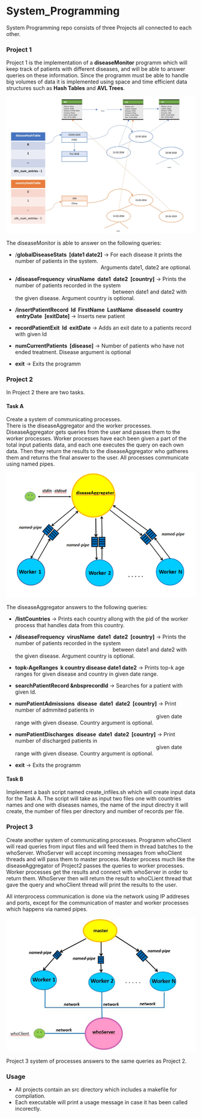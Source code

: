 # System_Programming

System Programming repo consists of three Projects all connected to each other.

### Project 1

Project 1 is the implementation of a **diseaseMonitor** programm which will keep track of patients with different diseases, and will be able to answer queries on these information. Since the programm must be able to handle big volumes of data it is implemented using space and time efficient data structures such as **Hash Tables** and **AVL Trees**.

![alt text](https://github.com/vGkatsis/System_Programming/blob/master/images/SysPro1.png?raw=true)

The diseaseMonitor is able to answer on the following queries:

- /**globalDiseaseStats &nbsp;\[date1 date2\]**  -> For each disease it prints the number of patients in the system. </br> 
&emsp;&emsp;&emsp;&emsp;&emsp;&emsp;&emsp;&emsp;&emsp;&emsp;&emsp;&emsp;&emsp;&emsp;&emsp;&emsp;&nbsp;Arguments date1, date2 are optional.

- **/diseaseFrequency &nbsp;virusName &nbsp;date1 &nbsp;date2 &nbsp;\[country\]** -> Prints the number of patients recorded in the system </br>  &emsp;&emsp;&emsp;&emsp;&emsp;&emsp;&emsp;&emsp;&emsp;&emsp;&nbsp;&nbsp;&emsp;&emsp;&emsp;&emsp;&emsp;&emsp;&emsp;&emsp;between date1 and date2 with the given disease. Argument country is optional.

- **/insertPatientRecord &nbsp;Id &nbsp;FirstName &nbsp;LastName &nbsp;diseaseId &nbsp;country &nbsp;entryDate &nbsp;\[exitDate\]** -> Inserts new patient

- **recordPatientExit &nbsp;Id &nbsp;exitDate** -> Adds an exit date to a patients record with given Id

- **numCurrentPatients &nbsp;\[disease\]** -> Number of patients who have not ended treatment. Disease argument is optional

- **exit** -> Exits the programm

### Project 2

In Project 2 there are two tasks.

#### Task A

Create a system of communicating processes. </br> There is the diseaseAggregator and the worker processes. DiseaseAggregator gets queries from the user and passes them to the worker processes. Worker processes have each been given a part of the total input patients data, and each one executes the query on each own data. Then they return the results to the diseaseAggregator who gatheres them and returns the final answer to the user. All processes communicate using named pipes. 

![alt text](https://github.com/vGkatsis/System_Programming/blob/master/images/SysPro2.png?raw=true)

The diseaseAggregator answers to the following queries:

- **/listCountries** -> Prints each country allong with the pid of the worker process that handles data from this country.

- **/diseaseFrequency &nbsp;virusName &nbsp;date1 &nbsp;date2 &nbsp;\[country\]** -> Prints the number of patients recorded in the system </br>  &emsp;&emsp;&emsp;&emsp;&emsp;&emsp;&emsp;&emsp;&emsp;&emsp;&nbsp;&nbsp;&emsp;&emsp;&emsp;&emsp;&emsp;&emsp;&emsp;&emsp;between date1 and date2 with the given disease. Argument country is optional.

- **topk-AgeRanges &nbsp;k&nbsp;country&nbsp;disease&nbsp;date1&nbsp;date2** -> Prints top-k age ranges for given disease and country in given date range.

- **searchPatientRecord &nbsprecordId** -> Searches for a patient with given Id.

- **numPatientAdmissions &nbsp;disease &nbsp;date1 &nbsp;date2 &nbsp;\[country\]** -> Print number of admmited patients in </br>   &emsp;&emsp;&emsp;&emsp;&emsp;&emsp;&emsp;&emsp;&emsp;&emsp;&emsp;&emsp;&emsp;&emsp;&emsp;&emsp;&emsp;&emsp;&emsp;&emsp;&emsp;&emsp;&emsp;&emsp;&emsp;&emsp;&nbsp;&nbsp; given date range with given disease. Country argument is optional.

- **numPatientDischarges &nbsp;disease &nbsp;date1 &nbsp;date2 &nbsp;\[country\]** -> Print number of discharged patients in </br>   &emsp;&emsp;&emsp;&emsp;&emsp;&emsp;&emsp;&emsp;&emsp;&emsp;&emsp;&emsp;&emsp;&emsp;&emsp;&emsp;&emsp;&emsp;&emsp;&emsp;&emsp;&emsp;&emsp;&emsp;&emsp;&emsp;&nbsp;&nbsp; given date range with given disease. Country argument is optional.

- **exit** -> Exits the programm

#### Task B

Implement a bash script named create_infiles.sh which will create input data for the Task A. The script will take as input two files one with countries names and one with diseases names, the name of the input directry it will create, the number of files per directory and number of records per file.

### Project 3

Create another system of communicating processes. Programm whoClient will read queries from input files and will feed them in thread batches to the whoServer. WhoServer will accept incoming messages from whoClient threads and will pass them to master process. Master process much like the diseaseAggregator of Project2 passes the queries to worker processes. Worker processes get the results and connect with whoServer in order to return them. WhoServer then will return the result to whoCLient thread that gave the query and whoClient thread will print the results to the user. 

All interprocess communication is done via the network using IP addreses and ports, except for the communication of master and worker processes which happens via named pipes.

![alt text](https://github.com/vGkatsis/System_Programming/blob/master/images/SysPro3.png?raw=true)

Project 3 system of processes answers to the same queries as Project 2.

### Usage

- All projects contain an src directory which includes a makefile for compilation.
- Each executable will print a usage message in case it has been called incorectly.

